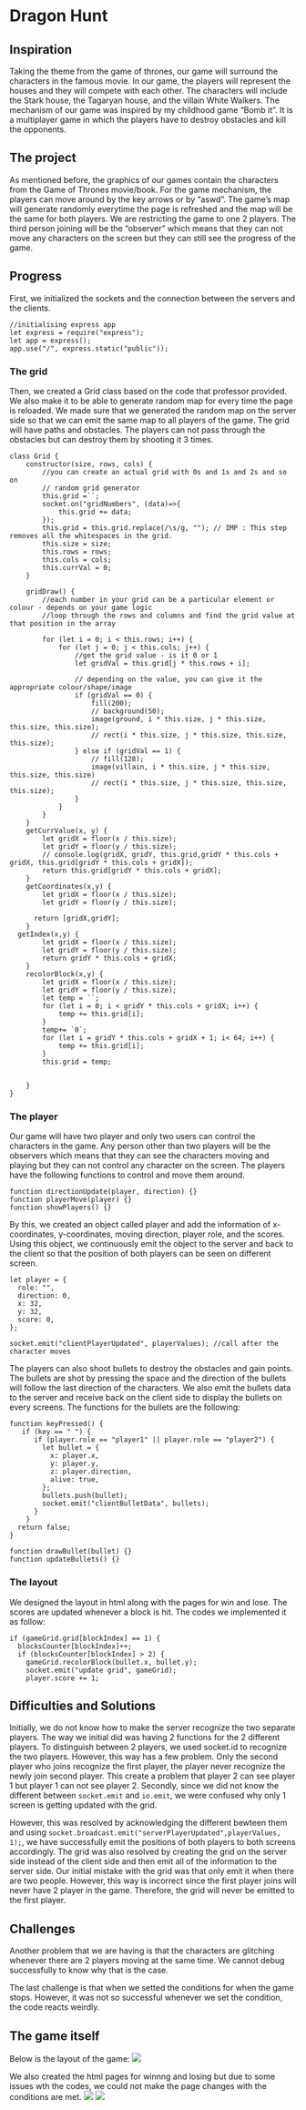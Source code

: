 # Dragon Hunt

## Inspiration
Taking the theme from the game of thrones, our game will surround the characters in the famous movie. In our game, the players will represent the houses and they will compete with each other. The characters will include the Stark house, the Tagaryan house, and the villain White Walkers.
The mechanism of our game was inspired by my childhood game “Bomb it”. It is a multiplayer game in which the players have to destroy obstacles and kill the opponents.

## The project
As mentioned before, the graphics of our games contain the characters from the Game of Thrones movie/book. For the game mechanism, the players can move around by the key arrows or by “aswd”. The game’s map will generate randomly everytime the page is refreshed and the map will be the same for both players. We are restricting the game to one 2 players. The third person joining will be the “observer” which means that they can not move any characters on the screen but they can still see the progress of the game.

## Progress
First, we initialized the sockets and the connection between the servers and the clients.
```
//initialising express app
let express = require("express");
let app = express();
app.use("/", express.static("public"));
```
### The grid
Then, we created a Grid class based on the code that professor provided. We also make it to be able to generate random map for every time the page is reloaded. We made sure that we generated the random map on the server side so that we can emit the same map to all players of the game. The grid will have paths and obstacles. The players can not pass through the obstacles but can destroy them by shooting it 3 times.
```
class Grid {
    constructor(size, rows, cols) {
        //you can create an actual grid with 0s and 1s and 2s and so on
        // random grid generator
        this.grid =``;
        socket.on("gridNumbers", (data)=>{
            this.grid += data;
        });
        this.grid = this.grid.replace(/\s/g, ""); // IMP : This step removes all the whitespaces in the grid.
        this.size = size;
        this.rows = rows;
        this.cols = cols;
        this.currVal = 0;
    }
  
    gridDraw() {
        //each number in your grid can be a particular element or colour - depends on your game logic
        //loop through the rows and columns and find the grid value at that position in the array
        
        for (let i = 0; i < this.rows; i++) {
            for (let j = 0; j < this.cols; j++) {
                //get the grid value - is it 0 or 1
                let gridVal = this.grid[j * this.rows + i];
        
                // depending on the value, you can give it the appropriate colour/shape/image
                if (gridVal == 0) {
                    fill(200);
                    // background(50);
                    image(ground, i * this.size, j * this.size, this.size, this.size);
                    // rect(i * this.size, j * this.size, this.size, this.size);
                } else if (gridVal == 1) {
                    // fill(128);
                    image(villain, i * this.size, j * this.size, this.size, this.size)
                    // rect(i * this.size, j * this.size, this.size, this.size);
                }
            }
        }
    }
    getCurrValue(x, y) {
        let gridX = floor(x / this.size);
        let gridY = floor(y / this.size);
        // console.log(gridX, gridY, this.grid,gridY * this.cols + gridX, this.grid[gridY * this.cols + gridX]);
        return this.grid[gridY * this.cols + gridX];
    }
    getCoordinates(x,y) {
        let gridX = floor(x / this.size);
        let gridY = floor(y / this.size);

      return [gridX,gridY];
    }
  getIndex(x,y) {
        let gridX = floor(x / this.size);
        let gridY = floor(y / this.size);
        return gridY * this.cols + gridX;
    }
    recolorBlock(x,y) {
        let gridX = floor(x / this.size);
        let gridY = floor(y / this.size);
        let temp = ``;
        for (let i = 0; i < gridY * this.cols + gridX; i++) {
            temp += this.grid[i];
        }
        temp+= `0`;
        for (let i = gridY * this.cols + gridX + 1; i< 64; i++) {
            temp += this.grid[i];
        }
        this.grid = temp;

      
    }
}
```

### The player
Our game will have two player and only two users can control the characters in the game. Any person other than two players will be the observers which means that they can see the characters moving and playing but they can not control any character on the screen. The players have the following functions to control and move them around.
```
function directionUpdate(player, direction) {}
function playerMove(player) {}
function showPlayers() {}
```
By this, we created an object called player and add the information of x-coordinates, y-coordinates, moving direction, player role, and the scores. Using this object, we continuously emit the object to the server and back to the client so that the position of both players can be seen on different screen.
```
let player = {
  role: "",
  direction: 0,
  x: 32,
  y: 32,
  score: 0,
};

socket.emit("clientPlayerUpdated", playerValues); //call after the character moves
```
The players can also shoot bullets to destroy the obstacles and gain points. The bullets are shot by pressing the space and the direction of the bullets will follow the last direction of the characters. We also emit the bullets data to the server and receive back on the client side to display the bullets on every screens. The functions for the bullets are the following:
```
function keyPressed() {
   if (key == " ") {
      if (player.role == "player1" || player.role == "player2") {
        let bullet = {
          x: player.x,
          y: player.y,
          z: player.direction,
          alive: true,
        };
        bullets.push(bullet);
        socket.emit("clientBulletData", bullets);
      }
    } 
  return false;
}

function drawBullet(bullet) {}
function updateBullets() {}

```
### The layout
We designed the layout in html along with the pages for win and lose. The scores are updated whenever a block is hit. The codes we implemented it as follow:
```
if (gameGrid.grid[blockIndex] == 1) {
  blocksCounter[blockIndex]++;
  if (blocksCounter[blockIndex] > 2) {
    gameGrid.recolorBlock(bullet.x, bullet.y);
    socket.emit("update grid", gameGrid);
    player.score += 1;
```
## Difficulties and Solutions
Initially, we do not know how to make the server recognize the two separate players. The way we initial did was having 2 functions for the 2 different players. To distinguish between 2 players, we used socket.id to recognize the two players. However, this way has a few problem. Only the second player who joins recognize the first player, the player never recognize the newly join second player. This create a problem that player 2 can see player 1 but player 1 can not see player 2. Secondly, since we did not know the different between `socket.emit` and `io.emit`, we were confused why only 1 screen is getting updated with the grid.

However, this was resolved by acknowledging the different bewteen them and using `socket.broadcast.emit("serverPlayerUpdated",playerValues, 1);`, we have successfully emit the positions of both players to both screens accordingly. The grid was also resolved by creating the grid on the server side instead of the client side and then emit all of the information to the server side. Our initial mistake with the grid was that only emit it when there are two people. However, this way is incorrect since the first player joins will never have 2 player in the game. Therefore, the grid will never be emitted to the first player.

## Challenges

Another problem that we are having is that the characters are glitching whenever there are 2 players moving at the same time. We cannot debug successfully to know why that is the case.

The last challenge is that when we setted the conditions for when the game stops. However, it was not so successful whenever we set the condition, the code reacts weirdly. 

## The game itself
Below is the layout of the game:
<img src="game.png">

We also created the html pages for winnng and losing but due to some issues wth the codes, we could not make the page changes with the conditions are met.
<img src="gamewin.png">
<img src="gamelose.png">


